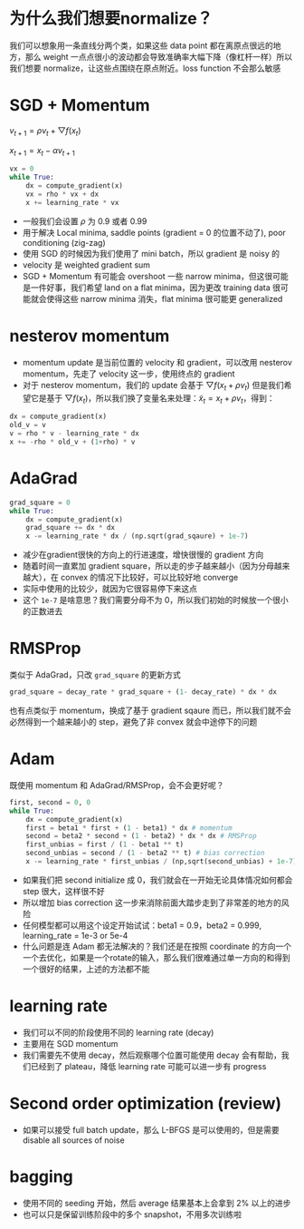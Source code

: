 # 为什么我们想要normalize？

我们可以想象用一条直线分两个类，如果这些 data point 都在离原点很远的地方，那么 weight 一点点很小的波动都会导致准确率大幅下降（像杠杆一样）所以我们想要 normalize，让这些点围绕在原点附近。loss function 不会那么敏感

# SGD + Momentum

$v_{t+1} = \rho v_t + \bigtriangledown f(x_t)$

$x_{t+1} = x_t - \alpha v_{t+1}$

```python
vx = 0
while True:
    dx = compute_gradient(x)
    vx = rho * vx + dx
    x += learning_rate * vx
```
- 一般我们会设置 $\rho$ 为 0.9 或者 0.99
- 用于解决 Local minima, saddle points (gradient = 0 的位置不动了), poor conditioning (zig-zag)
- 使用 SGD 的时候因为我们使用了 mini batch，所以 gradient 是 noisy 的
- velocity 是 weighted gradient sum
- SGD + Momentum 有可能会 overshoot 一些 narrow minima，但这很可能是一件好事，我们希望 land on a flat minima，因为更改 training data 很可能就会使得这些 narrow minima 消失，flat minima 很可能更 generalized

# nesterov momentum

- momentum update 是当前位置的 velocity 和 gradient，可以改用 nesterov momentum，先走了 velocity 这一步，使用终点的 gradient
- 对于 nesterov momentum，我们的 update 会基于 $\bigtriangledown f(x_t + \rho v_t)$ 但是我们希望它是基于 $\bigtriangledown f(x_t)$，所以我们换了变量名来处理：$\tilde{x}_t = x_t + \rho v_t$，得到：

```python
dx = compute_gradient(x)
old_v = v
v = rho * v - learning_rate * dx
x += -rho * old_v + (1+rho) * v
```

# AdaGrad

```python
grad_square = 0
while True:
    dx = compute_gradient(x)
    grad_square += dx * dx
    x -= learning_rate * dx / (np.sqrt(grad_sqaure) + 1e-7)
```

- 减少在gradient很快的方向上的行进速度，增快很慢的 gradient 方向
- 随着时间一直累加 gradient square，所以走的步子越来越小（因为分母越来越大），在 convex 的情况下比较好，可以比较好地 converge
- 实际中使用的比较少，就因为它很容易停下来这点
- 这个 ```1e-7``` 是啥意思？我们需要分母不为 0，所以我们初始的时候放一个很小的正数进去

# RMSProp

类似于 AdaGrad，只改 ```grad_square``` 的更新方式

```python
grad_square = decay_rate * grad_square + (1- decay_rate) * dx * dx
```

也有点类似于 momentum，换成了基于 gradient sqaure 而已，所以我们就不会必然得到一个越来越小的 step，避免了非 convex 就会中途停下的问题

# Adam

既使用 momentum 和 AdaGrad/RMSProp，会不会更好呢？

```python
first, second = 0, 0
while True:
    dx = compute_gradient(x)
    first = beta1 * first + (1 - beta1) * dx # momentum
    second = beta2 * second + (1 - beta2) * dx * dx # RMSProp
    first_unbias = first / (1 - beta1 ** t)
    second_unbias = second / (1 - beta2 ** t) # bias correction
    x -= learning_rate * first_unbias / (np,sqrt(second_unbias) + 1e-7)
```

- 如果我们把 second initialize 成 0，我们就会在一开始无论具体情况如何都会 step 很大，这样很不好
- 所以增加 bias correction 这一步来消除前面大踏步走到了非常差的地方的风险
- 任何模型都可以用这个设定开始试试：beta1 = 0.9，beta2 = 0.999, learning_rate = 1e-3 or 5e-4
- 什么问题是连 Adam 都无法解决的？我们还是在按照 coordinate 的方向一个一个去优化，如果是一个rotate的输入，那么我们很难通过单一方向的和得到一个很好的结果，上述的方法都不能

# learning rate

- 我们可以不同的阶段使用不同的 learning rate (decay)
- 主要用在 SGD momentum
- 我们需要先不使用 decay，然后观察哪个位置可能使用 decay 会有帮助，我们已经到了 plateau，降低 learning rate 可能可以进一步有 progress

# Second order optimization (review)

- 如果可以接受 full batch update，那么 L-BFGS 是可以使用的，但是需要 disable all sources of noise

# bagging

- 使用不同的 seeding 开始，然后 average 结果基本上会拿到 2% 以上的进步
- 也可以只是保留训练阶段中的多个 snapshot，不用多次训练啦